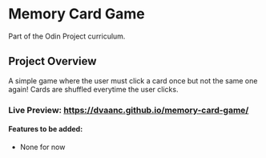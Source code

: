 # Memory Card Game
 Part of the Odin Project curriculum.

## Project Overview
A simple game where the user must click a card once but not the same one again! Cards are shuffled everytime the user clicks.
### Live Preview: **https://dvaanc.github.io/memory-card-game/**
#### Features to be added:
- None for now